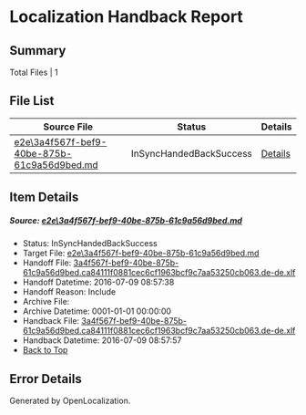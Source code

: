 # <a name='report-top'></a> Localization Handback Report

## Summary
 Total Files | 1

## File List
 Source File | Status | Details 
 ----------- | ------ | ------- 
 [e2e\3a4f567f-bef9-40be-875b-61c9a56d9bed.md](https://github.com/OpenLocalizationTestOrg/oltest/blob/56b0319556ecd1c4a1c1026e254417195f910d2e/e2e/3a4f567f-bef9-40be-875b-61c9a56d9bed.md) | InSyncHandedBackSuccess | [Details](#00e247ae8abbe88127b120ae043d720afadb0b1f1)

## Item Details
##### <a name='00e247ae8abbe88127b120ae043d720afadb0b1f1'></a> Source: [e2e\3a4f567f-bef9-40be-875b-61c9a56d9bed.md](https://github.com/OpenLocalizationTestOrg/oltest/blob/56b0319556ecd1c4a1c1026e254417195f910d2e/e2e/3a4f567f-bef9-40be-875b-61c9a56d9bed.md)
* Status: InSyncHandedBackSuccess
* Target File: [e2e\3a4f567f-bef9-40be-875b-61c9a56d9bed.md](https://github.com/OpenLocalizationTestOrg/oltest-dede-fly/blob/d8e4104833f42b0c65394bb0168ee8474847c720/e2e/3a4f567f-bef9-40be-875b-61c9a56d9bed.md)
* Handoff File: [3a4f567f-bef9-40be-875b-61c9a56d9bed.ca84111f0881cec6cf1963bcf9c7aa53250cb063.de-de.xlf](https://github.com/OpenLocalizationTestOrg/olhandoff-e2e/blob/78f422d771d2981baf1ffc41dbd174524c2ce8db/ol-handoff/OpenLocalizationTestOrg/oltest-dede-fly/ci/ht/3a4f567f-bef9-40be-875b-61c9a56d9bed.ca84111f0881cec6cf1963bcf9c7aa53250cb063.de-de.xlf)
* Handoff Datetime: 2016-07-09 08:57:38
* Handoff Reason: Include
* Archive File: 
* Archive Datetime: 0001-01-01 00:00:00
* Handback File: [3a4f567f-bef9-40be-875b-61c9a56d9bed.ca84111f0881cec6cf1963bcf9c7aa53250cb063.de-de.xlf](https://github.com/OpenLocalizationTestOrg/olhandback-e2e/blob/649ce40bf8c6099388140615a008b18dab021905/ol-handback/OpenLocalizationTestOrg/oltest-dede-fly/ci/ht/3a4f567f-bef9-40be-875b-61c9a56d9bed.ca84111f0881cec6cf1963bcf9c7aa53250cb063.de-de.xlf)
* Handback Datetime: 2016-07-09 08:57:57
* [Back to Top](#report-top)


## Error Details

Generated by OpenLocalization.

